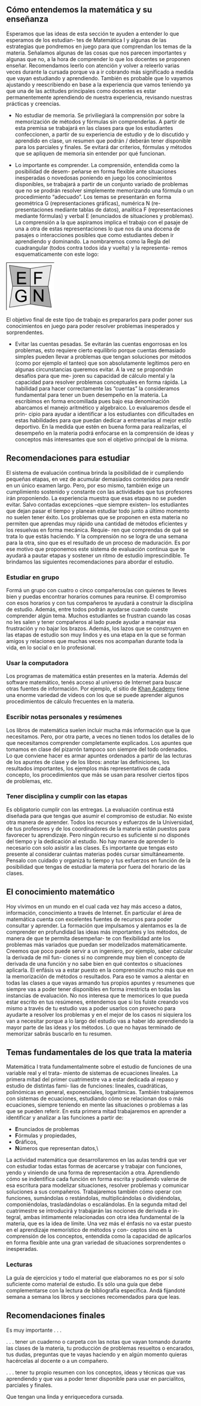 ## Cómo entendemos la matemática y su enseñanza

Esperamos que las ideas de esta sección te ayuden a entender lo que esperamos de los estudian-
tes de Matemática I y algunas de las estrategias que pondremos en juego para que comprendan los
temas de la materia. Señalamos algunas de las cosas que nos parecen importantes y algunas que
no, a la hora de comprender lo que los docentes se proponen enseñar. Recomendamos leerlo con
atención y volver a releerlo varias veces durante la cursada porque va a ir cobrando más significado
a medida que vayan estudiando y aprendiendo. También es probable que lo vayamos ajustando y
reescribiendo en base a la experiencia que vamos teniendo ya que una de las actitudes principales
como docentes es estar permanentemente aprendiendo de nuestra experiencia, revisando nuestras
prácticas y creencias.

* No estudiar de memoria. Se priviliegiará la comprensión por sobre la memorización de
métodos y fórmulas sin comprenderlas. A partir de esta premisa se trabajará en las clases
para que los estudiantes confeccionen, a partir de su experiencia de estudio y de lo discutido
y aprendido en clase, un resumen que podrán / deberán tener disponible para los parciales y
finales. Se evitará dar criterios, fórmulas y métodos que se apliquen de memoria sin entender
por qué funcionan.

* Lo importante es comprender. La comprensión, entendida como la posibilidad de desem-
peñarse en forma flexible ante situaciones inesperadas o novedosas poniendo en juego los
conocimientos disponibles, se trabajará a partir de un conjunto variado de problemas que no
se prodrán resolver simplemente memorizando una fórmula o un procedimiento “adecuado”.
Los temas se presentarán en forma geométrica G (representaciones gráficas), numérica N (re-
presentaciones mediante tablas de datos), analítica F (representaciones mediante fórmulas) y
verbal E (enunciados de situaciones y problemas). La comprensión a la que aspiramos implica
el trabajo con el pasaje de una a otra de estas representaciones lo que nos da una docena de
pasajes o interacciones posibles que como estudiantes deben ir aprendiendo y dominando. La
nombraremos como la Regla del cuadrangular (todos contra todos ida y vuelta) y la representa-
remos esquematicamente con este logo:

![regla logo estudio](assets/images/reglaEstudio.png)

El objetivo final de este tipo de trabajo es prepararlos para poder poner sus conocimientos en
juego para poder resolver problemas inesperados y sorprendentes.

* Evitar las cuentas pesadas. Se evitarán las cuentas engorrosas en los problemas, esto
requiere cierto equilibrio porque cuentas demasiado simples pueden llevar a problemas que
tengan soluciones por métodos (como por ejemplo el tanteo) que son absolutamente legítimos
pero en algunas circunstancias queremos evitar. A la vez se propondrán desafíos para que me-
joren su capacidad de cálculo mental y la capacidad para resolver problemas conceptuales en
forma rápida. La habilidad para hacer correctamente las “cuentas” la consideramos fundamental
para tener un buen desempeño en la materia. La escribimos en forma encomillada pues bajo
esa denominación abarcamos el manejo aritmético y algebraico. Lo evaluaremos desde el prin-
cipio para ayudar a identificar a los estudiantes con dificultades en estas habilidades para que
puedan dedicar a entrenarlas al mejor estilo deportivo. En la medida que estén en buena forma
para realizarlas, el desempeño en la materia podrá enfocarse en la comprensión de ideas y
conceptos más interesantes que son el objetivo principal de la misma.


## Recomendaciones para estudiar

El sistema de evaluación continua brinda la posibilidad de ir cumpliendo pequeñas etapas, en vez
de acumular demasiados contenidos para rendir en un único examen largo. Pero, por eso mismo,
también exige un cumplimiento sostenido y constante con las actividades que tus profesores irán
proponiendo.
La experiencia muestra que esas etapas no se pueden evitar. Salvo contadas excepciones –que
siempre existen– los estudiantes que dejan pasar el tiempo y planean estudiar todo junto a último
momento no suelen tener éxito. Los problemas que se proponen en esta materia no permiten que
aprendas muy rápido una cantidad de métodos eficientes y los resuelvas en forma mecánica. Requie-
ren que comprendas de qué se trata lo que estás haciendo. Y la comprensión no se logra de una
semana para la otra, sino que es el resultado de un proceso de maduración. Es por ese motivo que
proponemos este sistema de evaluación continua que te ayudará a pautar etapas y sostener un ritmo
de estudio imprescindible.
Te brindamos las siguientes recomendaciones para abordar el estudio.

### Estudiar en grupo
Formá un grupo con cuatro o cinco compañeros/as con quienes te lleves bien y puedas encontrar
horarios comunes para reunirse. El compromiso con esos horarios y con tus compañeros te ayudará
a construir la disciplina de estudio. Además, entre todos podrán ayudarse cuando cueste comprender
algún tema. Muchos estudiantes se frustran cuando las cosas no les salen y tener compañeros al lado
puede ayudar a manejar esa frustración y no bajar los brazos. Además, los lazos que se construyen
en las etapas de estudio son muy lindos y es una etapa en la que se forman amigos y relaciones que
muchas veces nos acompañan durante toda la vida, en lo social o en lo profesional.

<!---
### Estudiar en la Universidad
Podés reunirte con tus compañeros en una casa, pero también podés usar la Universidad. La
Universidad es tuya. Está esperando que te apropies de los espacios disponibles y que vivas en
ella todo lo que puedas en esta etapa. Especialmente para estudiar está habilitado el Espacio de
Estudiar Matemática (EEM) que funcionará en Biblioteca de lunes a viernes de 9 a 20 y los sábados
de 9 a 12. El objetivo de ese espacio es que lo elijan para juntarse a estudiar con sus compañeros. Allí
van a tener libros, guías y computadoras disponibles, y además podrán contar con la asistencia de un
docente que va a estar en el espacio. Pueden consultar los horarios en que hay docentes presentes
en la parte inferior página de Bibiloteca en http://biblioteca.unm.edu.ar/. Les recomendamos que se
apropien de este espacio.

### Usar la Biblioteca
Tenemos una Biblioteca con una generosa variedad de libros, con mesas amplias en las que
pueden sentarse varios compañeros y compañeras juntos y atendida por profesionales muy capaces
y con gran voluntad de ayudar. Aprender a leer libros de matemática es toda una especialidad. Tus
profesores te irán acompañando de a poco, con lecturas al principio breves y pautadas. En la medida
en que visites la Biblioteca irás conociendo libros que te resultarán más claros que otros y podrás ir
eligiendo de cuál podés aprender mejor.
--->

### Usar la computadora
Los programas de matemática están presentes en la materia. Además del
software matemático, tenés acceso al universo de Internet para buscar otras fuentes de información.
Por ejemplo, el sitio de [Khan Academy](https://es.khanacademy.org/) tiene una enorme variedad de videos con los que
se puede aprender algunos procedimientos de cálculo frecuentes en la materia.

### Escribir notas personales y resúmenes
Los libros de matemática suelen incluir mucha más información que la que necesitamos. Pero, por
otra parte, a veces no tienen todos los detalles de lo que necesitamos comprender completamente
explicados. Los apuntes que tomamos en clase del pizarrón tampoco son siempre del todo ordenados.
Lo que conviene hacer es armar apuntes ordenados a partir de las lecturas de los apuntes de clase y
de los libros: anotar las definiciones, los resultados importantes, los ejemplos más representativos de
cada concepto, los procedimientos que más se usan para resolver ciertos tipos de problemas, etc.

### Tener disciplina y cumplir con las etapas
Es obligatorio cumplir con las entregas. La evaluación continua está diseñada para que tengas que
asumir el compromiso de estudiar. No existe otra manera de aprender. Todos los recursos y esfuerzos
de la Universidad, de tus profesores y de los coordinadores de la materia están puestos para favorecer
tu aprendizaje. Pero ningún recurso es suficiente si no disponés del tiempo y la dedicación al estudio.
No hay manera de aprender lo necesario con solo asistir a las clases. Es importante que tengas
esto presente al considerar cuántas materias podés cursar simultáneamente. Pensalo con cuidado y
organizá tu tiempo y tus esfuerzos en función de la posibilidad que tengas de estudiar la materia por
fuera del horario de las clases.

## El conocimiento matemático
Hoy vivimos en un mundo en el cual cada vez hay más acceso a datos, información, conocimiento
a través de Internet. En particular el área de matemática cuenta con excelentes fuentes de recursos
para poder consultar y aprender. La formación que impulsamos y alentamos es la de comprender en
profundidad las ideas más importantes y los métodos, de manera de que te permita desempeñar-
te con flexibilidad ante los problemas más variados que puedan ser modelizados matemáticamente.
Creemos que poco puede servir a un ingeniero, por ejemplo, saber calcular la derivada de mil fun-
ciones si no comprende muy bien el concepto de derivada de una función y no sabe bien en qué
contextos o situaciones aplicarla.
El enfásis va a estar puesto en la comprensión mucho más que en la memorización de métodos o
resultados. Para eso te vamos a alentar en todas las clases a que vayas armando tus propios apuntes
y resumenes que siempre vas a poder tener disponibles en forma irrestricta en todas las instancias
de evaluación. No nos interesa que te memorices lo que pueda estar escrito en tus resúmenes,
entendemos que si los fuiste creando vos mismo a través de tu estudio vas a poder usarlos con
provecho para ayudarte a resolver los problemas y en el mejor de los casos ni siquiera los van a
necesitar porque a lo largo del estudio vas a haber ido aprendiendo la mayor parte de las ideas y los
métodos. Lo que no hayas terminado de memorizar sabrás buscarlo en tu resumen.

## Temas fundamentales de los que trata la materia
Matemática I trata fundamentalmente sobre el estudio de funciones de una variable real y el trata-
miento de sistemas de ecuaciones lineales.
La primera mitad del primer cuatrimestre va a estar dedicada al repaso y estudio de distintas fami-
lias de funciones: lineales, cuadráticas, polinómicas en general, exponenciales, logaritmicas. También
trabajaremos con sistemas de ecuaciones, estudiando cómo se relacionan dos o más ecuaciones,
siempre teniendo en mente las situaciones o problemas a las que se pueden referir.
En esta primera mitad trabajaremos en aprender a identificar y analizar a las funciones a partir de:
 * **E**nunciados de problemas
 * **F**órmulas y propiedades,
 * **G**ráficos,
 * **N**úmeros que representan datos,\

La actividad matemática que desarrollaremos en las aulas tendrá que ver con estudiar todas estas
formas de acercarse y trabajar con funciones, yendo y viniendo de una forma de representación a otra.
Aprendiendo cómo se indentifica cada función en forma escrita y pudiendo valerse de esa escritura
para modelizar situaciones, resolver problemas y comunicar soluciones a sus compañeros.
Trabajaremos también cómo operar con funciones, sumándolas o restándolas, multiplicándolas o
dividiéndolas, componiéndolas, trasladándolas o escalándolas.
En la segunda mitad del cuatrimestre se introducirá y trabajarán las nociones de derivada e in-
tegral, ambas íntimamente relacionadas con otra idea fundamental de la materia, que es la idea de
límite. Una vez más el énfasis no va estar puesto en el aprendizaje memorístico de métodos y con-
ceptos sino en la comprensión de los conceptos, entendida como la capacidad de aplicarlos en forma
flexible ante una gran variedad de situaciones sorprendentes o inesperadas.

### Lecturas
La guía de ejercicios y todo el material que elaboramos no es por sí solo suficiente como material de estudio. Es sólo una guía que debe complementarse con la lectura de bibliografía específica. 
Andá fijandoté semana a semana los libros y secciones recomendados para que leas.

<!---
Alguna la mencionamos
a continuación, va a aparecer citada también para actividades a lo largo de la guía y otra la iremos
recomendando los profesores durante la cursada.
Los libros Funciones 1, Funciones 2 y Matrices de Altman, Comparatore y Kurzrok [1], [2] y [3],
son muy recomendables como primeras lecturas. Es fácil ubicarlos en biblioteca pues son rojos y hay
muchos ejemplares.
También son buenos libros para ir a leer temas de la materia los libros del bachillerato español de
Guzmán, Colera y Salvador [7] y [8]. Hay algunos ejemplares en biblioteca.
Un poco más avanzados pero muy recomendables para estudiar buena parte de los temas de la
materia son los libros, Matemática para el aprestamiento universitario [6], Introducción a la matemática
para el Primer Ciclo Universitario [5] y Notas de álgebra lineal para el primer ciclo universitario [13],
todos de nuestra vecina, hermana mayor y compañera Universidad Nacional de General Sarmiento.
El libro Cálculo Aplicado [11] y [12] es nuestro libro preferido por el enfoque y los problemas que
propone. Tinen la contra que hay sólo dos ediciones en castellano y no se consiguen. La biblioteca
no tiene ejemplares pero hay una copia en fotocopiadora. En algunas clases iremos recomendando
algunas páginas para que lean de ese libro.
El libro Matemáticas para administración y economía tiene muy buenos problemas, hay varios
ejemplares de las ediciones 10 [9] y 12 [10].
Una práctica recomendable es que hagan una visita de reconocimiento a la biblioteca, busquen los
libros citados, pueden retirarlos ustedes mismos del estante y si no los encuentran pueden pedírselos
a las chicas de biblioteca que son las personas más amables del mundo y con gusto les van a ayudar
a encontrarlos. Una vez que los tengan se acomodan en una mesa y los examinan, encuentran el
índice, lo leen. Buscan los temas de la materia y se van familiarizando con cómo están explicados en
cada libro.
--->


## Recomendaciones finales
Es muy importante . . .

. . . tener un cuaderno o carpeta con las notas que vayan tomando durante las clases de la
materia, tu producción de problemas resueltos o encarados, tus dudas, preguntas que te vayas
haciendo y en algún momento quieras hacércelas al docente o a un compañero.

. . . tener tu propio resumen con los conceptos, ideas y técnicas que vas aprendiendo y que vas
a poder tener disponible para usar en parcialitos, parciales y finales.

Que tengan una linda y enriquecedora cursada.